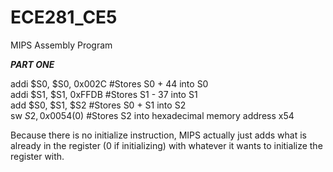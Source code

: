 ECE281_CE5
==========

MIPS Assembly Program


__*PART ONE*__


addi $S0, $S0, 0x002C           #Stores S0 + 44 into S0  
addi $S1, $S1, 0xFFDB           #Stores S1 - 37 into S1  
add $S0, $S1, $S2               #Stores S0 + S1 into S2  
sw $S2, 0x0054($0)               #Stores S2 into hexadecimal memory address x54


Because there is no initialize instruction, MIPS actually just adds what is already in the register (0 if initializing) with whatever it wants to initialize the register with.
